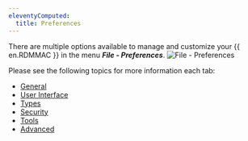 ```yaml
---
eleventyComputed:
  title: Preferences
---
```

There are multiple options available to manage and customize your {{ en.RDMMAC }} in the menu ***File - Preferences***.
![File - Preferences](https://cdnweb.devolutions.net/docs/docs_en_rdm_mac_RDMMac2113.png)

Please see the following topics for more information each tab:

* [General](/rdm/mac/commands/file/preferences/general/)
* [User Interface](/rdm/mac/commands/file/preferences/user-interface/)
* [Types](/rdm/mac/commands/file/preferences/types/)
* [Security](/rdm/mac/commands/file/preferences/security/)
* [Tools](/rdm/mac/commands/file/preferences/tools/)
* [Advanced](/rdm/mac/commands/file/preferences/advanced-options/)
